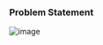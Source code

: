 ### Problem Statement

![image](https://user-images.githubusercontent.com/36649115/40375075-58fbb708-5d9f-11e8-9cc1-9c8dbf56b908.png)
